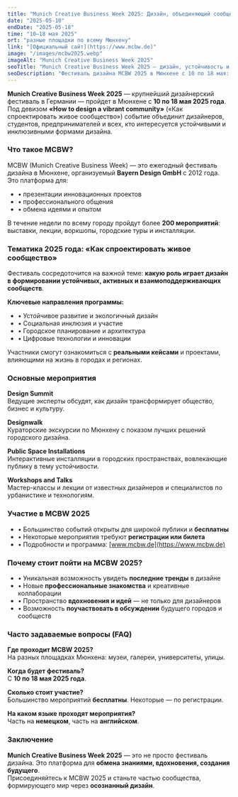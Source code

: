 ```yaml
---
title: "Munich Creative Business Week 2025: Дизайн, объединяющий сообщества"
date: "2025-05-10"
endDate: "2025-05-18"
time: "10–18 мая 2025"
ort: "разные площадки по всему Мюнхену"
link: "[Официальный сайт](https://www.mcbw.de)"
image: "/images/mcbw2025.webp"
imageAlt: "Munich Creative Business Week 2025"
seoTitle: "Munich Creative Business Week 2025 — дизайн, устойчивость и инновации"
seoDescription: "Фестиваль дизайна MCBW 2025 в Мюнхене с 10 по 18 мая: выставки, лекции, воркшопы и городские инсталляции."
---
```


**Munich Creative Business Week 2025** — крупнейший дизайнерский фестиваль в Германии — пройдет в Мюнхене с **10 по 18 мая 2025 года**. Под девизом **«How to design a vibrant community»** («Как спроектировать живое сообщество») событие объединит дизайнеров, студентов, предпринимателей и всех, кто интересуется устойчивыми и инклюзивными формами дизайна.

### Что такое MCBW?
MCBW (Munich Creative Business Week) — это ежегодный фестиваль дизайна в Мюнхене, организуемый **Bayern Design GmbH** с 2012 года. Это платформа для:

- • презентации инновационных проектов
- • профессионального общения
- • обмена идеями и опытом

В течение недели по всему городу пройдут более **200 мероприятий**: выставки, лекции, воркшопы, городские туры и инсталляции.

### Тематика 2025 года: «Как спроектировать живое сообщество»
Фестиваль сосредоточится на важной теме: **какую роль играет дизайн в формировании устойчивых, активных и взаимоподдерживающих сообществ**.

**Ключевые направления программы:**
- • Устойчивое развитие и экологичный дизайн
- • Социальная инклюзия и участие
- • Городское планирование и архитектура
- • Цифровые технологии и инновации

Участники смогут ознакомиться с **реальными кейсами** и проектами, влияющими на жизнь в городах и регионах.

### Основные мероприятия
**Design Summit**  
Ведущие эксперты обсудят, как дизайн трансформирует общество, бизнес и культуру.

**Designwalk**  
Кураторские экскурсии по Мюнхену с показом лучших решений городского дизайна.

**Public Space Installations**  
Интерактивные инсталляции в городских пространствах, вовлекающие публику в тему устойчивости.

**Workshops and Talks**  
Мастер-классы и лекции от известных дизайнеров и специалистов по урбанистике и технологиям.

### Участие в MCBW 2025
- • Большинство событий открыты для широкой публики и **бесплатны**
- • Некоторые мероприятия требуют **регистрации или билета**
- • Подробности и программа: [www.mcbw.de](https://www.mcbw.de)

### Почему стоит пойти на MCBW 2025?
- • Уникальная возможность увидеть **последние тренды** в дизайне
- • Новые **профессиональные знакомства** и креативные коллаборации
- • Пространство **вдохновения и идей** — не только для дизайнеров
- • Возможность **поучаствовать в обсуждении** будущего городов и сообществ

### Часто задаваемые вопросы (FAQ)
**Где проходит MCBW 2025?**  
На разных площадках Мюнхена: музеи, галереи, университеты, улицы.

**Когда будет фестиваль?**  
С **10 по 18 мая 2025 года**.

**Сколько стоит участие?**  
Большинство мероприятий **бесплатны**. Некоторые — по регистрации.

**На каком языке проходят мероприятия?**  
Часть на **немецком**, часть на **английском**.

### Заключение
**Munich Creative Business Week 2025** — это не просто фестиваль дизайна. Это платформа для **обмена знаниями, вдохновения, создания будущего**.  
Присоединяйтесь к MCBW 2025 и станьте частью сообщества, формирующего мир через **осознанный дизайн**.
